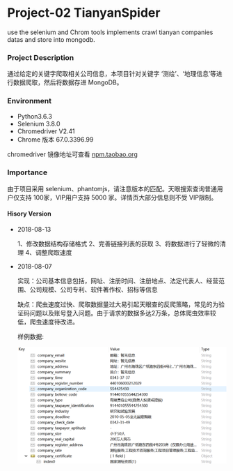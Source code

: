 # Project-02 TianyanSpider

use the selenium and Chrom tools implements crawl tianyan companies datas and store into mongodb.																		
### Project Description

   通过给定的关键字爬取相关公司信息，本项目针对关键字 ‘测绘’、‘地理信息’等进行数据爬取，然后将数据存进 MongoDB。


### Environment
	
+ Python3.6.3
+ Selenium 3.8.0
+ Chromedriver V2.41
+ Chrome 版本 67.0.3396.99

chromedriver 镜像地址可查看 [npm.taobao.org](http://npm.taobao.org/mirrors/chromedriver/)
    
### Importance

   由于项目采用 selenium、phantomjs，请注意版本的匹配。天眼搜索查询普通用户仅支持 100家，VIP用户支持 5000 家。详情页大部分信息则不受 VIP限制。

#### Hisory Version

+ 2018-08-13

	1、修改数据结构存储格式
	2、完善链接列表的获取
	3、将数据进行了轻微的清理
	4、调整爬取速度

+ 2018-08-07
  
  实现：公司基本信息包括，网址、注册时间、注册地点、法定代表人、经营范围、公司规模、公司专利、软件著作权、招标等信息
  
  缺点：爬虫速度过快、爬取数据量过大易引起天眼查的反爬策略，常见的为验证码问题以及账号登入问题。由于请求的数据多达2万条，总体爬虫效率较低，爬虫速度待改进。
 
  样例数据: 
           
    ![2018-08-07-data-example1](./images/2018-08-08_092058.png)
  
